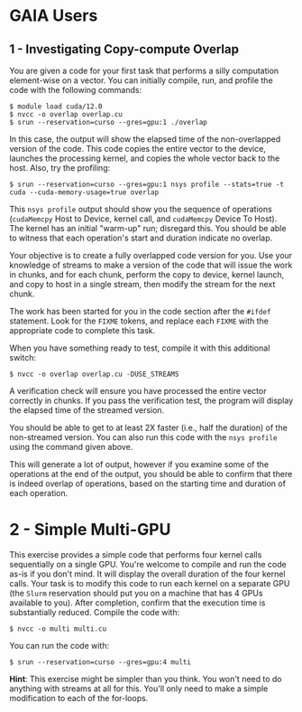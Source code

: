 
# GAIA Users
## 1 - Investigating Copy-compute Overlap

You are given a code for your first task that performs a silly computation element-wise on a vector.  You can initially compile, run, and profile the code with the following commands:

```
$ module load cuda/12.0
$ nvcc -o overlap overlap.cu
$ srun --reservation=curso --gres=gpu:1 ./overlap 
```

In this case, the output will show the elapsed time of the non-overlapped version of the code. This code copies the entire vector to the device, launches the processing kernel, and copies the whole vector back to the host. Also, try the profiling:

```
$ srun --reservation=curso --gres=gpu:1 nsys profile --stats=true -t cuda --cuda-memory-usage=true overlap
```

This `nsys profile` output should show you the sequence of operations (`cudaMemcpy` Host to Device, kernel call, and `cudaMemcpy` Device To Host). The kernel has an initial "warm-up" run; disregard this.  You should be able to witness that each operation's start and duration indicate no overlap.

Your objective is to create a fully overlapped code version for you. Use your knowledge of streams to make a version of the code that will issue the work in chunks, and for each chunk, perform the copy to device, kernel launch, and copy to host in a single stream, then modify the stream for the next chunk.

The work has been started for you in the code section after the `#ifdef` statement.  Look for the `FIXME` tokens, and replace each `FIXME` with the appropriate code to complete this task.

When you have something ready to test, compile it with this additional switch:

```
$ nvcc -o overlap overlap.cu -DUSE_STREAMS
```

A verification check will ensure you have processed the entire vector correctly in chunks.  If you pass the verification test, the program will display the elapsed time of the streamed version. 

You should be able to get to at least 2X faster (i.e., half the duration) of the non-streamed version. You can also run this code with the `nsys profile` using the command given above.  

This will generate a lot of output, however if you examine some of the operations at the end of the output, you should be able to confirm that there is indeed overlap of operations, based on the starting time and duration of each operation.

# 2 - Simple Multi-GPU

This exercise provides a simple code that performs four kernel calls sequentially on a single GPU. You're welcome to compile and run the code as-is if you don't mind. It will display the overall duration of the four kernel calls. Your task is to modify this code to run each kernel on a separate GPU (the `Slurm` reservation should put you on a machine that has 4 GPUs available to you).  After completion, confirm that the execution time is substantially reduced. Compile the code with:

```
$ nvcc -o multi multi.cu
```

You can run the code with:

```
$ srun --reservation=curso --gres=gpu:4 multi
```

**Hint**: This exercise might be simpler than you think.  You won't need to do anything with streams at all for this.  You'll only need to make a simple modification to each of the for-loops.
